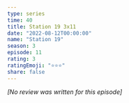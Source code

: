 ```yaml
---
type: series
time: 40
title: Station 19 3x11
date: "2022-08-12T00:00:00"
name: "Station 19"
season: 3
episode: 11
rating: 3
ratingEmoji: "⭐️⭐️⭐️"
share: false
---
```


*[No review was written for this episode]*
